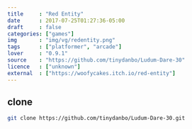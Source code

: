 ```yaml
---
title     : "Red Entity"
date      : 2017-07-25T01:27:36-05:00
draft     : false
categories: ["games"]
img       : "img/vg/redentity.png"
tags      : ["platformer", "arcade"]
lover     : "0.9.1"
source    : "https://github.com/tinydanbo/Ludum-Dare-30"
licence   : ["unknown"]
external  : ["https://woofycakes.itch.io/red-entity"]
---
```


## clone

``` sh
git clone https://github.com/tinydanbo/Ludum-Dare-30.git
```

